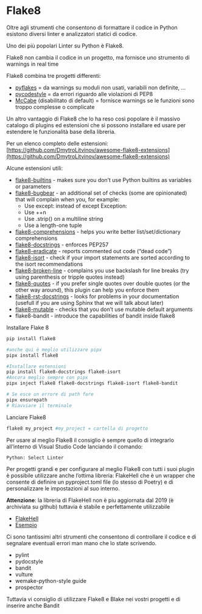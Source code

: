 # Flake8

Oltre agli strumenti che consentono di formattare il codice in Python esistono diversi linter e analizzatori statici di codice.

Uno dei più popolari Linter su Python è Flake8.

Flake8 non cambia il codice in un progetto, ma fornisce uno strumento di warnings in real time

Flake8 combina tre progetti differenti:

- [pyflakes](https://github.com/pycqa/pyflakes) = da warnings su moduli non usati, variabili non definite, …
- [pycodestyle](https://pycodestyle.pycqa.org/en/latest/) = da errori riguardo alle violazioni di PEP8
- [McCabe](https://github.com/pycqa/mccabe) (disabilitato di default) = fornisce warnings se le funzioni sono troppo complesse o complicate

Un altro vantaggio di Flake8 che lo ha reso così popolare è il massivo catalogo di plugins ed estensioni che si possono installare ed usare per estendere le funzionalità base della libreria.

Per un elenco completo delle estensioni: [https://github.com/DmytroLitvinov/awesome-flake8-extensions](https://github.com/DmytroLitvinov/awesome-flake8-extensions)

Alcune estensioni utili:

- [flake8-builtins](https://github.com/gforcada/flake8-builtins) - makes sure you don’t use Python builtins as variables or parameters
- [flake8-bugbear](https://github.com/PyCQA/flake8-bugbear) - an additional set of checks (some are opinionated) that will complain when you, for example:
  - Use except: instead of except Exception:
  - Use ++n
  - Use .strip() on a multiline string
  - Use a length-one tuple
- [flake8-comprehensions](https://github.com/adamchainz/flake8-comprehensions) - helps you write better list/set/dictionary comprehensions
- [flake8-docstrings](https://pypi.org/project/flake8-docstrings/) - enforces PEP257
- [flake8-eradicate](https://github.com/wemake-services/flake8-eradicate) - reports commented out code (“dead code”)
- [flake8-isort](https://pypi.org/project/flake8-isort/) - check if your import statements are sorted according to the isort recommendations
- [flake8-broken-line](https://github.com/wemake-services/flake8-broken-line) - complains you use backslash for line breaks (try using parenthesis or tripple quotes instead)
- [flake8-quotes](https://github.com/zheller/flake8-quotes) - if you prefer single quotes over double quotes (or the other way around), this plugin can help you enforce them
- [flake8-rst-docstrings](https://github.com/peterjc/flake8-rst-docstrings) - looks for problems in your documentation (usefull if you are using Sphinx that we will talk about later)
- [flake8-mutable](https://github.com/ebeweber/flake8-mutable) - checks that you don’t use mutable default arguments
- flake8-bandit - introduce the capabilities of bandit inside flake8

Installare Flake 8

```bash
pip install flake8

#anche qui è meglio utilizzare pipx
pipx install flake8

#Installare estensioni
pip install flake8-docstrings flake8-isort
#Ancora meglio sempre con pipx
pipx inject flake8 flake8-docstrings flake8-isort flake8-bandit

# Se esce un errore di path fare
pipx ensurepath
# Riavviare il terminale
```

Lanciare Flake8

```bash
flake8 my_project #my_project = cartella di progetto
```

Per usare al meglio Flake8 il consiglio è sempre quello di integrarlo all’interno di Visual Studio Code lanciando il comando:

`Python: Select Linter`

Per progetti grandi e per configurare al meglio Flake8 con tutti i suoi plugin è possibile utilizzare anche l’ottima libreria: FlakeHell che è un wrapper che consente di definire un pyproject.toml file (lo stesso di Poetry) e di personalizzare le impostazioni al suo interno.

**Attenzione**: la libreria di FlakeHell non è piu aggiornata dal 2019 (è archiviata su github) tuttavia è stabile e perfettamente utilizzabile

- [FlakeHell](https://github.com/life4/flakehell)
- [Esempio](https://dev.to/bowmanjd/using-flake8-and-pyproject-toml-with-flakehell-1cn1)

Ci sono tantissimi altri strumenti che consentono di controllare il codice e di segnalare eventuali errori man mano che lo state scrivendo.

- pylint
- pydocstyle
- bandit
- vulture
- wemake-python-style guide
- prospector

Tuttavia vi consiglio di utilizzare Flake8 e Blake nei vostri progetti e di inserire anche Bandit
